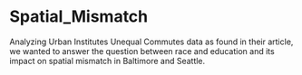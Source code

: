 # Spatial_Mismatch

 Analyzing Urban Institutes Unequal Commutes data as found in their article, we  wanted to answer the question between race and education and its impact on spatial mismatch in Baltimore and Seattle. 
